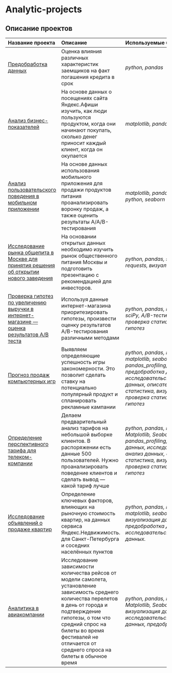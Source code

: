 # Analytic-projects

## Описание проектов


| Название проекта | Описание | Используемые библиотеки | 
| :---------------------- | :---------------------- | :---------------------- |
| [Предобработка данных](https://github.com/EvgenyRutchin/AnalyticProjects/tree/main/Предобработка%20данных) |Оценка влияния различных характеристик заемщиков на факт погашения кредита в срок| *python, pandas* |
| [ Анализ бизнес-показателей](https://github.com/EvgenyRutchin/AnalyticProjects/tree/main/Анализ%20бизнес-показателей) |На основе данных о посещениях сайта Яндекс.Афиши изучить, как люди пользуются продуктом, когда они начинают покупать, сколько денег приносит каждый клиент, когда он окупается| *matplotlib, pandas, python* |
| [Анализ пользовательского поведения в мобильном приложении](https://github.com/EvgenyRutchin/AnalyticProjects/tree/main/Анализ%20пользовательского%20поведения) |На основе данных использования мобильного приложения для продажи продуктов питания проанализировать воронку продаж, а также оценить результаты A/A/B-тестирования| *matplotlib, pandas, plotly, python, seaborn* |
| [Исследование рынка общепита в Москве для принятия решения об открытии нового заведения](https://github.com/EvgenyRutchin/AnalyticProjects/tree/main/Рынок%20заведений) |На основании открытых данных необходимо изучить рынок общественного питания Москвы и подготовить презентацию с рекомендацией для инвесторов.| *python, pandas, seaborn, plotly, requests, визуализация данных* |
| [Проверка гипотез по увеличению выручки в интернет-магазине — оценка результатов A/B теста](https://github.com/EvgenyRutchin/AnalyticProjects/tree/main/Рынок%20заведений) |Используя данные интернет-магазина приоритезировать гипотезы, произвести оценку результатов A/B-тестирования различными методами| *python, pandas, matplotlib, sciPy, A/B-тестирование, проверка статистических гипотез* |
| [Прогноз продаж компьютерных игр](https://github.com/EvgenyRutchin/AnalyticProjects/tree/main/Сборный%20проект%20№1) |Выявляем определяющие успешность игры закономерности. Это позволит сделать ставку на потенциально популярный продукт и спланировать рекламные кампании| *python, pandas, numpy, math, matplotlib, seaborn, scipy, pandas_profiling, предобработка данных, исследовательский анализ данных, описательная статистика, визуализация, проверка статистических гипотез* |
| [Определение перспективного тарифа для телеком-компании](https://github.com/EvgenyRutchin/AnalyticProjects/tree/main/Статистический%20анализ%20данных) |Делаем предварительный анализ тарифов на небольшой выборке клиентов. В распоряжении есть данные 500 пользователей. Нужно проанализировать поведение клиентов и сделать вывод — какой тариф лучше| *python, pandas, numpy, Matplotlib, Seaborn, Math, Scipy, pandas_profiling,предобработка данных, исследовательский анализ данных, описательная статистика, визуализация, проверка статистических гипотез* |
| [Исследование объявлений о продаже квартир](https://github.com/EvgenyRutchin/AnalyticProjects/tree/main/Исследовательский%20анализ%20данных) |Определение ключевых факторов, влияющих на рыночную стоимость квартир, на данных сервиса Яндекс.Недвижимость. для Санкт-Петербурга и соседних населённых пунктов| *python, pandas, numpy, matplotlib, seaborn, datetime, визуализация данных, предобработка данных, исследовательский анализ данных.* |
| [Аналитика в авиакомпании](https://github.com/EvgenyRutchin/AnalyticProjects/tree/main/Аналитика%20в%20авиакомпании) |Исследование зависимости количества рейсов от модели самолета, установление зависимость среднего количества перелетов в день от города и подтверждение гипотезы, о том что средний спрос на билеты во время фестивалей не отличается от среднего спроса на билеты в обычное время| *python, pandas, numpy, Matplotlib, Seaborn, datetime, визуализация данных, исследовательский анализ данных, предобработка данных* |
